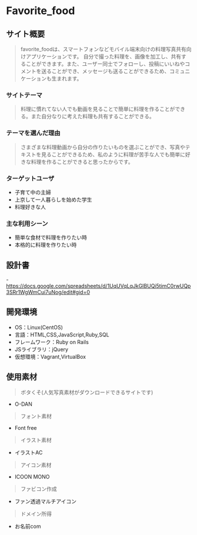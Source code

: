 # Favorite_food

## サイト概要
>favorite_foodは、スマートフォンなどモバイル端末向けの料理写真共有向けアプリケーションです。
>自分で撮った料理を、画像を加工し、共有することができます。また、ユーザー同士でフォローし、投稿にいいねやコメントを送ることができ、メッセージも送ることができるため、コミュニケーションも生まれます。


### サイトテーマ
>料理に慣れてない人でも動画を見ることで簡単に料理を作ることができる。また自分なりに考えた料理も共有することができる。

### テーマを選んだ理由
>さまざまな料理動画から自分の作りたいものを選ぶことができ、写真やテキストを見ることができるため、私のように料理が苦手な人でも簡単に好きな料理を作ることができると思ったからです。

### ターゲットユーザ
- 子育て中の主婦
- 上京して一人暮らしを始めた学生
- 料理好きな人

### 主な利用シーン
- 簡単な食材で料理を作りたい時
- 本格的に料理を作りたい時


## 設計書
-https://docs.google.com/spreadsheets/d/1UqUVqLqJkGIBUQi5timC0rwUQp3SRr1WgWmCui7uNog/edit#gid=0

## 開発環境
- OS：Linux(CentOS)
- 言語：HTML,CSS,JavaScript,Ruby,SQL
- フレームワーク：Ruby on Rails
- JSライブラリ：jQuery
- 仮想環境：Vagrant,VirtualBox

## 使用素材
> ボタくそ(人気写真素材がダウンロードできるサイトです)
- O-DAN

> フォント素材
- Font free

> イラスト素材
- イラストAC

> アイコン素材
- ICOON MONO

> ファビコン作成
- ファン透過マルチアイコン

> ドメイン所得
- お名前com





